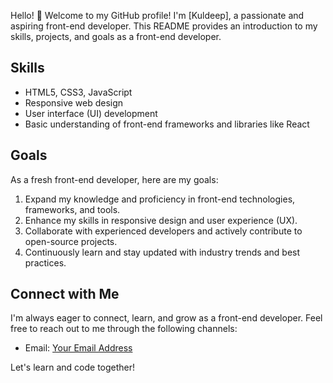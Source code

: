 Hello! 👋 Welcome to my GitHub profile! I'm [Kuldeep], a passionate and aspiring front-end developer. This README provides an introduction to my skills, projects, and goals as a front-end developer.

## Skills

- HTML5, CSS3, JavaScript
- Responsive web design
- User interface (UI) development
- Basic understanding of front-end frameworks and libraries like React 



## Goals

As a fresh front-end developer, here are my goals:

1. Expand my knowledge and proficiency in front-end technologies, frameworks, and tools.
2. Enhance my skills in responsive design and user experience (UX).
3. Collaborate with experienced developers and actively contribute to open-source projects.
4. Continuously learn and stay updated with industry trends and best practices.

## Connect with Me

I'm always eager to connect, learn, and grow as a front-end developer. Feel free to reach out to me through the following channels:

- Email: [Your Email Address](kuldee528@gmail.com)

Let's learn and code together!

<!---
kuldeep536/kuldeep536 is a ✨ special ✨ repository because its `README.md` (this file) appears on your GitHub profile.
You can click the Preview link to take a look at your changes.
--->
